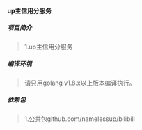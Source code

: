 #### up主信用分服务

##### 项目简介
> 1.up主信用分服务

##### 编译环境
> 请只用golang v1.8.x以上版本编译执行。  

##### 依赖包
> 1.公共包github.com/namelessup/bilibili   
